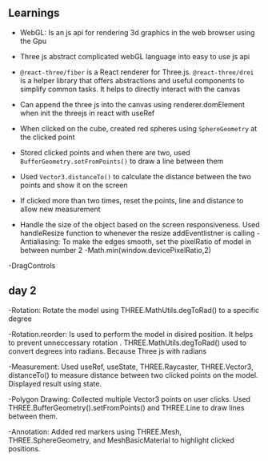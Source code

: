 ## Learnings
- WebGL: Is an js api for rendering 3d graphics in the web browser using the Gpu
- Three js abstract complicated webGL language into easy to use js api
- `@react-three/fiber` is a React renderer for Three.js. `@react-three/drei` is a helper library that offers abstractions and useful components to simplify common tasks. It helps to directly interact with the canvas
- Can append the three js into the canvas using renderer.domElement when init the threejs in react with useRef

- When clicked on the cube, created red spheres using `SphereGeometry` at the clicked point
- Stored clicked points and when there are two, used `BufferGeometry.setFromPoints()` to draw a line between them
- Used `Vector3.distanceTo()` to calculate the distance between the two points and show it on the screen
- If clicked more than two times, reset the points, line and distance to allow new measurement

- Handle the size of the object based on the screen responsiveness. Used handleResize function to whenever the resize addEventlistner is calling
-Antialiasing: To make the edges smooth, set the pixelRatio of model in between number 2  -Math.min(window.devicePixelRatio,2)

-DragControls

## day 2

-Rotation: Rotate the model using THREE.MathUtils.degToRad() to a specific degree

-Rotation.reorder: Is used to perform the model in disired position. It helps to prevent unneccessary rotation .
                  THREE.MathUtils.degToRad() used to convert degrees into radians. Because Three js with radians
            
-Measurement: Used useRef, useState, THREE.Raycaster, THREE.Vector3, distanceTo() to measure distance between two clicked points on the model. Displayed result using state.

-Polygon Drawing: Collected multiple Vector3 points on user clicks. Used THREE.BufferGeometry().setFromPoints() and THREE.Line to draw lines between them.

-Annotation: Added red markers using THREE.Mesh, THREE.SphereGeometry, and MeshBasicMaterial to highlight clicked positions.

